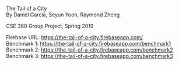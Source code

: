 The Tail of a City  
By Daniel Garcia, Seyun Yoon, Raymond Zheng

CSE 380 Group Project, Spring 2019

Firebase URL: https://the-tail-of-a-city.firebaseapp.com/  
Benchmark 1: https://the-tail-of-a-city.firebaseapp.com/benchmark1  
Benchmark 2: https://the-tail-of-a-city.firebaseapp.com/benchmark2  
Benchmark 3: https://the-tail-of-a-city.firebaseapp.com/benchmark3